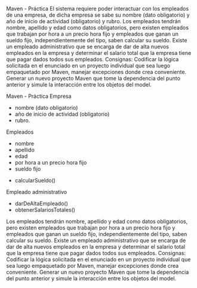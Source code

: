 Maven - Práctica
El sistema requiere poder interactuar con los empleados de una empresa, de dicha empresa se sabe su nombre (dato obligatorio) y año de inicio de actividad (obligatorio) y rubro.
Los empleados tendrán nombre, apellido y edad como datos obligatorios, pero existen empleados que trabajan por hora a un precio hora fijo y empleados que ganan un sueldo fijo, independientemente del tipo, saben calcular su sueldo.
Existe un empleado administrativo que se encarga de dar de alta nuevos empleados en la empresa y determinar el salario total que la empresa tiene que pagar dados todos sus empleados.
Consignas:
Codificar la lógica solicitada en el enunciado en un proyecto individual que sea luego empaquetado por Maven, manejar excepciones donde crea conveniente.
Generar un nuevo proyecto Maven que tome la dependencia del punto anterior y simule la interacción entre los objetos del model.


Maven - Práctica
Empresa
- nombre (dato obligatorio)
- año de inicio de actividad (obligatorio)
- rubro.

Empleados
- nombre
- apellido
- edad
- por hora a un precio hora fijo
- sueldo fijo
+ calcularSueldo()

Empleado administrativo
+ darDeAltaEmpleado()
+ obtenerSalariosTotales()


Los empleados tendrán nombre, apellido y edad como datos obligatorios, pero existen empleados que trabajan por hora a un precio hora fijo y empleados que ganan un sueldo fijo, independientemente del tipo, saben calcular su sueldo.
Existe un empleado administrativo que se encarga de dar de alta nuevos empleados en la empresa y determinar el salario total que la empresa tiene que pagar dados todos sus empleados.
Consignas:
Codificar la lógica solicitada en el enunciado en un proyecto individual que sea luego empaquetado por Maven, manejar excepciones donde crea conveniente.
Generar un nuevo proyecto Maven que tome la dependencia del punto anterior y simule la interacción entre los objetos del model.
